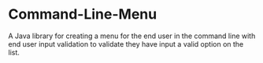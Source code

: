 # Command-Line-Menu
A Java library for creating a menu for the end user in the command line with end user input validation to validate they have input a valid option on the list.
